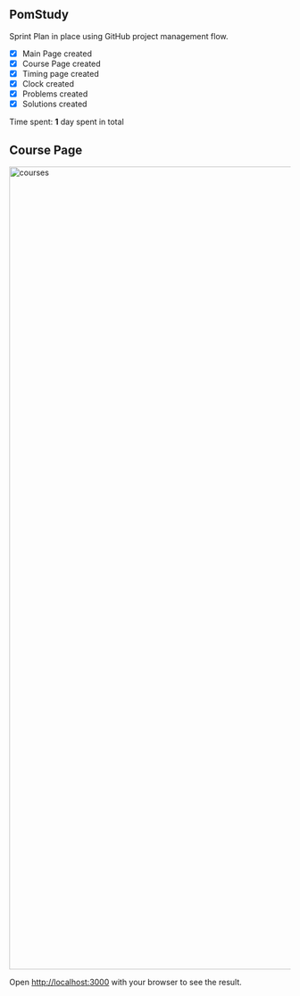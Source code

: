 

## PomStudy

Sprint Plan in place using GitHub project management flow.

- [X] Main Page created
- [X] Course Page created
- [X] Timing page created
- [X] Clock created
- [X] Problems created
- [X] Solutions created

Time spent: **1** day spent in total
 


## Course Page
 <img width="1438" alt="courses" src="https://github.com/LeonardoLujan/PomStudy/assets/95549729/34d79152-89fe-415c-a82e-f664c2aa3de2">
 









Open [http://localhost:3000](http://localhost:3000) with your browser to see the result.


